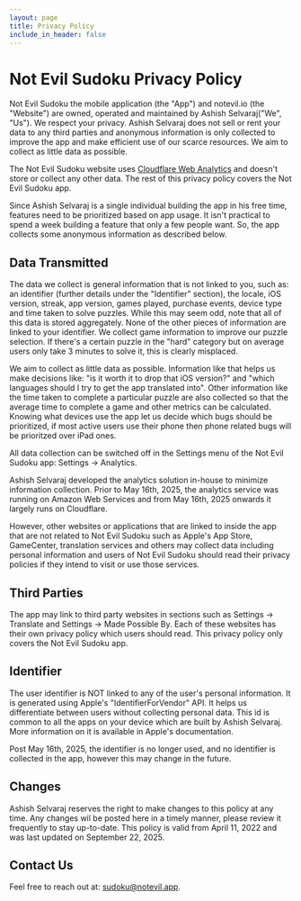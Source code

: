 ```yaml
---
layout: page
title: Privacy Policy
include_in_header: false
---
```


# Not Evil Sudoku Privacy Policy
Not Evil Sudoku the mobile application (the "App") and notevil.io (the "Website") are owned, operated and maintained by Ashish Selvaraj("We", "Us"). We respect your privacy. Ashish Selvaraj does not sell or rent your data to any third parties and anonymous information is only collected to improve the app and make efficient use of our scarce resources. We aim to collect as little data as possible.

The Not Evil Sudoku website uses <a href="https://www.cloudflare.com/web-analytics/">Cloudflare Web Analytics</a> and doesn't store or collect any other data. The rest of this privacy policy covers the Not Evil Sudoku app.

Since Ashish Selvaraj is a single individual building the app in his free time, features need to be prioritized based on app usage. It isn't practical to spend a week building a feature that only a few people want. So, the app collects some anonymous information as described below.

## Data Transmitted
The data we collect is general information that is not linked to you, such as: an identifier (further details under the "Identifier" section), the locale, iOS version, streak, app version, games played, purchase events, device type and time taken to solve puzzles. While this may seem odd, note that all of this data is stored aggregately. None of the other pieces of information are linked to your identifier. We collect game information to improve our puzzle selection. If there's a certain puzzle in the "hard" category but on average users only take 3 minutes to solve it, this is clearly misplaced. 

We aim to collect as little data as possible. Information like that helps us make decisions like: "is it worth it to drop that iOS version?" and "which languages should I try to get the app translated into". Other information like the time taken to complete a particular puzzle are also collected so that the average time to complete a game and other metrics can be calculated. Knowing what devices use the app let us decide which bugs should be prioritized, if most active users use their phone then phone related bugs will be prioritzed over iPad ones.

All data collection can be switched off in the Settings menu of the Not Evil Sudoku app: Settings -> Analytics.

Ashish Selvaraj developed the analytics solution in-house to minimize information collection. Prior to May 16th, 2025, the analytics service was running on Amazon Web Services and from May 16th, 2025 onwards it largely runs on Cloudflare. 

However, other websites or applications that are linked to inside the app that are not related to Not Evil Sudoku such as Apple's App Store, GameCenter, translation services and others may collect data including personal information and users of Not Evil Sudoku should read their privacy policies if they intend to visit or use those services.

## Third Parties
The app may link to third party websites in sections such as Settings -> Translate and Settings -> Made Possible By. Each of these websites has their own privacy policy which users should read. This privacy policy only covers the Not Evil Sudoku app.

## Identifier
The user identifier is NOT linked to any of the user's personal information. It is generated using Apple's "IdentifierForVendor" API. It helps us differentiate between users without collecting personal data. This id is common to all the apps on your device which are built by Ashish Selvaraj. More information on it is available in Apple's documentation.

Post May 16th, 2025, the identifier is no longer used, and no identifier is collected in the app, however this may change in the future.

## Changes
Ashish Selvaraj reserves the right to make changes to this policy at any time. Any changes wil be posted here in a timely manner, please review it frequently to stay up-to-date. This policy is valid from April 11, 2022 and was last updated on September 22, 2025.

## Contact Us
Feel free to reach out at: sudoku@notevil.app.